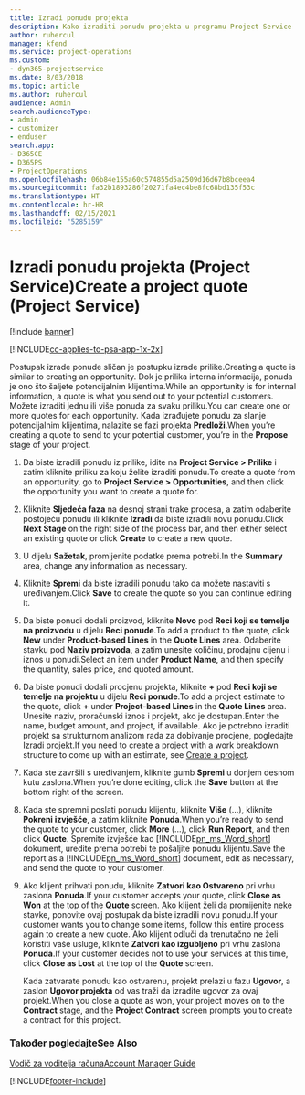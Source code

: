 ```yaml
---
title: Izradi ponudu projekta
description: Kako izraditi ponudu projekta u programu Project Service
author: ruhercul
manager: kfend
ms.service: project-operations
ms.custom:
- dyn365-projectservice
ms.date: 8/03/2018
ms.topic: article
ms.author: ruhercul
audience: Admin
search.audienceType:
- admin
- customizer
- enduser
search.app:
- D365CE
- D365PS
- ProjectOperations
ms.openlocfilehash: 06b84e155a60c574855d5a2509d16d67b8bceea4
ms.sourcegitcommit: fa32b1893286f20271fa4ec4be8fc68bd135f53c
ms.translationtype: HT
ms.contentlocale: hr-HR
ms.lasthandoff: 02/15/2021
ms.locfileid: "5285159"
---
```

# <a name="create-a-project-quote-project-service"></a><span data-ttu-id="3684a-103">Izradi ponudu projekta (Project Service)</span><span class="sxs-lookup"><span data-stu-id="3684a-103">Create a project quote (Project Service)</span></span>

[!include [banner](../includes/psa-now-project-operations.md)]

[!INCLUDE[cc-applies-to-psa-app-1x-2x](../includes/cc-applies-to-psa-app-1x-2x.md)]

<span data-ttu-id="3684a-104">Postupak izrade ponude sličan je postupku izrade prilike.</span><span class="sxs-lookup"><span data-stu-id="3684a-104">Creating a quote is similar to creating an opportunity.</span></span> <span data-ttu-id="3684a-105">Dok je prilika interna informacija, ponuda je ono što šaljete potencijalnim klijentima.</span><span class="sxs-lookup"><span data-stu-id="3684a-105">While an opportunity is for internal information, a quote is what you send out to your potential customers.</span></span> <span data-ttu-id="3684a-106">Možete izraditi jednu ili više ponuda za svaku priliku.</span><span class="sxs-lookup"><span data-stu-id="3684a-106">You can create one or more quotes for each opportunity.</span></span> <span data-ttu-id="3684a-107">Kada izrađujete ponudu za slanje potencijalnim klijentima, nalazite se fazi projekta **Predloži**.</span><span class="sxs-lookup"><span data-stu-id="3684a-107">When you’re creating a quote to send to your potential customer, you’re in the **Propose** stage of your project.</span></span>  
  
1. <span data-ttu-id="3684a-108">Da biste izradili ponudu iz prilike, idite na **Project Service > Prilike** i zatim kliknite priliku za koju želite izraditi ponudu.</span><span class="sxs-lookup"><span data-stu-id="3684a-108">To create a quote from an opportunity, go to **Project Service > Opportunities**, and then click the opportunity you want to create a quote for.</span></span>  
  
2. <span data-ttu-id="3684a-109">Kliknite **Sljedeća faza** na desnoj strani trake procesa, a zatim odaberite postojeću ponudu ili kliknite **Izradi** da biste izradili novu ponudu.</span><span class="sxs-lookup"><span data-stu-id="3684a-109">Click **Next Stage** on the right side of the process bar, and then either select an existing quote or click **Create** to create a new quote.</span></span>  
  
3. <span data-ttu-id="3684a-110">U dijelu **Sažetak**, promijenite podatke prema potrebi.</span><span class="sxs-lookup"><span data-stu-id="3684a-110">In the **Summary** area, change any information as necessary.</span></span>  
  
4. <span data-ttu-id="3684a-111">Kliknite **Spremi** da biste izradili ponudu tako da možete nastaviti s uređivanjem.</span><span class="sxs-lookup"><span data-stu-id="3684a-111">Click **Save** to create the quote so you can continue editing it.</span></span>  
  
5. <span data-ttu-id="3684a-112">Da biste ponudi dodali proizvod, kliknite **Novo** pod **Reci koji se temelje na proizvodu** u dijelu **Reci ponude**.</span><span class="sxs-lookup"><span data-stu-id="3684a-112">To add a product to the quote, click **New** under **Product-based Lines** in the **Quote Lines** area.</span></span> <span data-ttu-id="3684a-113">Odaberite stavku pod **Naziv proizvoda**, a zatim unesite količinu, prodajnu cijenu i iznos u ponudi.</span><span class="sxs-lookup"><span data-stu-id="3684a-113">Select an item under **Product Name**, and then specify the quantity, sales price, and quoted amount.</span></span>  
  
6. <span data-ttu-id="3684a-114">Da biste ponudi dodali procjenu projekta, kliknite **+** pod **Reci koji se temelje na projektu** u dijelu **Reci ponude**.</span><span class="sxs-lookup"><span data-stu-id="3684a-114">To add a project estimate to the quote, click **+** under **Project-based Lines** in the **Quote Lines** area.</span></span> <span data-ttu-id="3684a-115">Unesite naziv, proračunski iznos i projekt, ako je dostupan.</span><span class="sxs-lookup"><span data-stu-id="3684a-115">Enter the name, budget amount, and project, if available.</span></span> <span data-ttu-id="3684a-116">Ako je potrebno izraditi projekt sa strukturnom analizom rada za dobivanje procjene, pogledajte [Izradi projekt](../psa/create-project.md).</span><span class="sxs-lookup"><span data-stu-id="3684a-116">If you need to create a project with a work breakdown structure to come up with an estimate, see [Create a project](../psa/create-project.md).</span></span>  
  
7. <span data-ttu-id="3684a-117">Kada ste završili s uređivanjem, kliknite gumb **Spremi** u donjem desnom kutu zaslona.</span><span class="sxs-lookup"><span data-stu-id="3684a-117">When you’re done editing, click the **Save** button at the bottom right of the screen.</span></span>  
  
8. <span data-ttu-id="3684a-118">Kada ste spremni poslati ponudu klijentu, kliknite **Više** (...), kliknite **Pokreni izvješće**, a zatim kliknite **Ponuda**.</span><span class="sxs-lookup"><span data-stu-id="3684a-118">When you’re ready to send the quote to your customer, click **More** (…), click **Run Report**, and then click **Quote**.</span></span> <span data-ttu-id="3684a-119">Spremite izvješće kao [!INCLUDE[pn_ms_Word_short](../includes/pn-ms-word-short.md)] dokument, uredite prema potrebi te pošaljite ponudu klijentu.</span><span class="sxs-lookup"><span data-stu-id="3684a-119">Save the report as a [!INCLUDE[pn_ms_Word_short](../includes/pn-ms-word-short.md)] document, edit as necessary, and send the quote to your customer.</span></span>  
  
9. <span data-ttu-id="3684a-120">Ako klijent prihvati ponudu, kliknite **Zatvori kao Ostvareno** pri vrhu zaslona **Ponuda**.</span><span class="sxs-lookup"><span data-stu-id="3684a-120">If your customer accepts your quote, click **Close as Won** at the top of the **Quote** screen.</span></span> <span data-ttu-id="3684a-121">Ako klijent želi da promijenite neke stavke, ponovite ovaj postupak da biste izradili novu ponudu.</span><span class="sxs-lookup"><span data-stu-id="3684a-121">If your customer wants you to change some items, follow this entire process again to create a new quote.</span></span> <span data-ttu-id="3684a-122">Ako klijent odluči da trenutačno ne želi koristiti vaše usluge, kliknite **Zatvori kao izgubljeno** pri vrhu zaslona **Ponuda**.</span><span class="sxs-lookup"><span data-stu-id="3684a-122">If your customer decides not to use your services at this time, click **Close as Lost** at the top of the **Quote** screen.</span></span>  
  
   <span data-ttu-id="3684a-123">Kada zatvarate ponudu kao ostvarenu, projekt prelazi u fazu **Ugovor**, a zaslon **Ugovor projekta** od vas traži da izradite ugovor za ovaj projekt.</span><span class="sxs-lookup"><span data-stu-id="3684a-123">When you close a quote as won, your project moves on to the **Contract** stage, and the **Project Contract** screen prompts you to create a contract for this project.</span></span>  
  
### <a name="see-also"></a><span data-ttu-id="3684a-124">Također pogledajte</span><span class="sxs-lookup"><span data-stu-id="3684a-124">See Also</span></span>  
 [<span data-ttu-id="3684a-125">Vodič za voditelja računa</span><span class="sxs-lookup"><span data-stu-id="3684a-125">Account Manager Guide</span></span>](../psa/account-manager-guide.md)


[!INCLUDE[footer-include](../includes/footer-banner.md)]